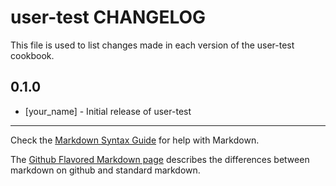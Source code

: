 # user-test CHANGELOG

This file is used to list changes made in each version of the user-test cookbook.

## 0.1.0
- [your_name] - Initial release of user-test

- - -
Check the [Markdown Syntax Guide](http://daringfireball.net/projects/markdown/syntax) for help with Markdown.

The [Github Flavored Markdown page](http://github.github.com/github-flavored-markdown/) describes the differences between markdown on github and standard markdown.
